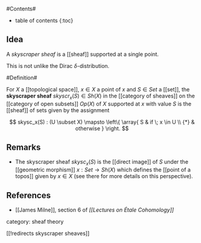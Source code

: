 
#Contents#
* table of contents
{:toc}

## Idea

A _skyscraper sheaf_ is a [[sheaf]] supported at a single point.

This is not unlike the Dirac $\delta$-distribution.

#Definition#

For $X$ a [[topological space]], $x \in X$ a point of $x$ and $S \in Set$ a [[set]], the **skyscraper sheaf** $skyscr_x(S) \in Sh(X)$ in the [[category of sheaves]] on the [[category of open subsets]] $Op(X)$ of $X$ supported at $x$ with value $S$ is the [[sheaf]] of sets given by the assignment

$$
  skysc_x(S) : (U \subset X) \mapsto
  \left\{
    \array{
      S & if \; x \in U
      \\
      {*} & otherwise
    }
  \right.
$$

## Remarks ##

* The skyscraper sheaf $skysc_x(S)$ is the [[direct image]] of $S$ under the [[geometric morphism]] $x : Set \to Sh(X)$ which defines the [[point of a topos]] given by $x \in X$ (see there for more details on this perspective).

## References

* [[James Milne]], section 6 of _[[Lectures on Étale Cohomology]]_


category: sheaf theory

[[!redirects skyscraper sheaves]]